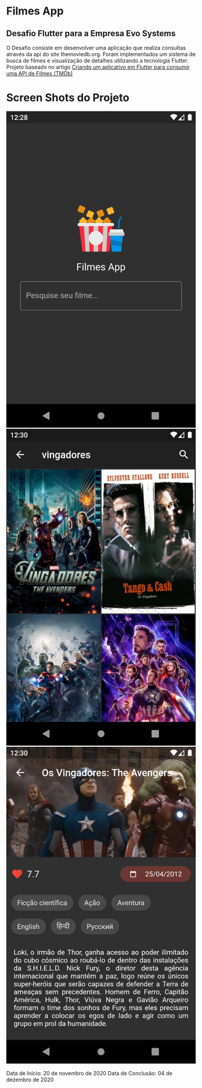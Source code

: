 # Filmes App
## Desafio Flutter para a Empresa Evo Systems

 O Desafio consiste em desenvolver uma aplicação que realiza consultas através da api do site themoviedb.org.
Foram implementados um sistema de busca de filmes e visualização de detalhes utilizando a tecnologia Flutter.
Projeto baseado no artigo [Criando um aplicativo em Flutter para consumir uma API de Filmes (TMDb)](https://medium.com/flutter-comunidade-br/criando-um-aplicativo-em-flutter-para-consumir-uma-api-de-filmes-tmdb-2b5a9982bfcd)


# Screen Shots do Projeto
![Tela Inicial](screenshots/screenshot01.png?raw=true "Tela Inicial")
![Tela de Resultados](screenshots/screenshot02.png?raw=true "Tela de Resultados")
![Tela de Detalhes do Filme](screenshots/screenshot03.png?raw=true "Tela de Detalhes do Filme")



Data de Início: 20 de novembro de 2020
Data de Conclusão: 04 de dezembro de 2020
